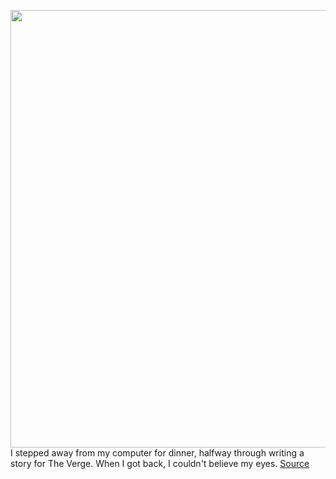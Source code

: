 <img src='https://cdn.vox-cdn.com/thumbor/1QoIEAJVsBSmLYlh0GNaJPyGytQ=/0x0:800x603/1200x800/filters:focal(74x85:202x213)/cdn.vox-cdn.com/uploads/chorus_image/image/67646209/windows_app_icons_pwa_office.0.jpg' width='700px' /><br/>
I stepped away from my computer for dinner, halfway through writing a story for The Verge.  When I got back, I couldn't believe my eyes.
<a href='https://www.theverge.com/2020/10/17/21520315/microsoft-install-office-pwa-web-app-without-permission-update-word-powerpoint-excel'> Source <a/>